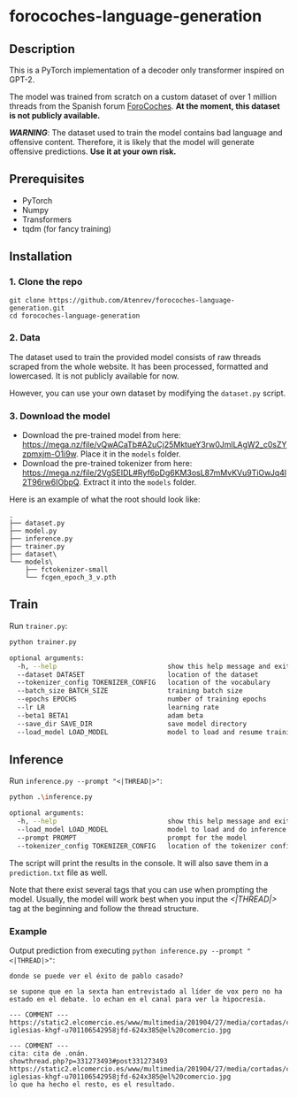 # forocoches-language-generation
## Description
This is a PyTorch implementation of a decoder only transformer inspired on GPT-2. 

The model was trained from scratch on a custom dataset of over 1 million threads from the Spanish forum [ForoCoches](https://www.forocoches.com/). **At the moment, this dataset is not publicly available.**

***WARNING***: The dataset used to train the model contains bad language and offensive content. Therefore, it is likely that the model will generate offensive predictions. **Use it at your own risk.**


## Prerequisites
* PyTorch
* Numpy
* Transformers
* tqdm (for fancy training)


## Installation
### 1. Clone the repo

```
git clone https://github.com/Atenrev/forocoches-language-generation.git
cd forocoches-language-generation
```

### 2. Data
The dataset used to train the provided model consists of raw threads scraped from the whole website. It has been processed, formatted and lowercased. It is not publicly available for now.

However, you can use your own dataset by modifying the ```dataset.py``` script.

### 3. Download the model
* Download the pre-trained model from here: https://mega.nz/file/vQwACaTb#A2uCj25MktueY3rw0JmlLAgW2_c0sZYzpmxjm-O1i9w. Place it in the ```models``` folder.
* Download the pre-trained tokenizer from here: https://mega.nz/file/2VgSEIDL#Ryf6pDg6KM3osL87mMvKVu9TiOwJq4l2T96rw6IObpQ. Extract it into the ```models``` folder.

Here is an example of what the root should look like:
```
.
├── dataset.py
├── model.py
├── inference.py
├── trainer.py
├── dataset\
└── models\
    ├── fctokenizer-small
    └── fcgen_epoch_3_v.pth
```

## Train
Run ```trainer.py```:

``` sh
python trainer.py 

optional arguments:
  -h, --help                            show this help message and exit
  --dataset DATASET                     location of the dataset
  --tokenizer_config TOKENIZER_CONFIG   location of the vocabulary
  --batch_size BATCH_SIZE               training batch size
  --epochs EPOCHS                       number of training epochs
  --lr LR                               learning rate
  --beta1 BETA1                         adam beta
  --save_dir SAVE_DIR                   save model directory
  --load_model LOAD_MODEL               model to load and resume trainin
```

## Inference
Run ```inference.py --prompt "<|THREAD|>"```:

``` sh
python .\inference.py

optional arguments:
  -h, --help                            show this help message and exit
  --load_model LOAD_MODEL               model to load and do inference
  --prompt PROMPT                       prompt for the model
  --tokenizer_config TOKENIZER_CONFIG   location of the tokenizer config file
```

The script will print the results in the console. It will also save them in a ```prediction.txt``` file as well.

Note that there exist several tags that you can use when prompting the model. Usually, the model will work best when you input the *<|THREAD|>* tag at the beginning and follow the thread structure.

### Example
Output prediction from executing ```python inference.py --prompt "<|THREAD|>"```:

```
donde se puede ver el éxito de pablo casado?

se supone que en la sexta han entrevistado al líder de vox pero no ha estado en el debate. lo echan en el canal para ver la hipocresía.

--- COMMENT ---
https://static2.elcomercio.es/www/multimedia/201904/27/media/cortadas/casado-iglesias-khgf-u701106542958jfd-624x385@el%20comercio.jpg

--- COMMENT ---
cita: cita de .onán.
showthread.php?p=331273493#post331273493
https://static2.elcomercio.es/www/multimedia/201904/27/media/cortadas/casado-iglesias-khgf-u701106542958jfd-624x385@el%20comercio.jpg
lo que ha hecho el resto, es el resultado.
```
